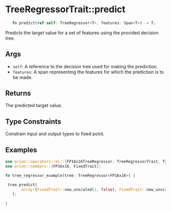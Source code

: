 # TreeRegressorTrait::predict

```rust 
   fn predict(ref self: TreeRegressor<T>, features: Span<T>) -> T;
```

Predicts the target value for a set of features using the provided decision tree.

## Args

* `self`: A reference to the decision tree used for making the prediction.
* `features`: A span representing the features for which the prediction is to be made.

## Returns

The predicted target value.

## Type Constraints

Constrain input and output types to fixed point.

## Examples

```rust
use orion::operators::ml::{FP16x16TreeRegressor, TreeRegressorTrait, TreeRegressor};
use orion::numbers::{FP16x16, FixedTrait};

fn tree_regressor_example(tree: TreeRegressor<FP16x16>) {

 tree.predict(
       array![FixedTrait::new_unscaled(1, false), FixedTrait::new_unscaled(2, false),].span()
   );
   
}
```
